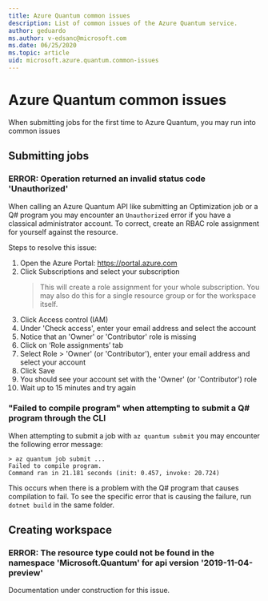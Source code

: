 ```yaml
---
title: Azure Quantum common issues
description: List of common issues of the Azure Quantum service.
author: geduardo
ms.author: v-edsanc@microsoft.com
ms.date: 06/25/2020
ms.topic: article
uid: microsoft.azure.quantum.common-issues
---
```

# Azure Quantum common issues

When submitting jobs for the first time to Azure Quantum, you may run into common issues

## Submitting jobs

### ERROR: Operation returned an invalid status code 'Unauthorized'
When calling an Azure Quantum API like submitting an Optimization job or a Q# program you may encounter an `Unauthorized` error if you have a classical administrator account. To correct, create an RBAC role assignment for yourself against the resource.

Steps to resolve this issue:

1. Open the Azure Portal: https://portal.azure.com
2. Click Subscriptions and select your subscription
    > This will create a role assignment for your whole subscription. You may also do this for a single resource group or for the workspace itself.
3. Click Access control (IAM)
4. Under 'Check access', enter your email address and select the account
5. Notice that an 'Owner' or 'Contributor' role is missing
6. Click on ‘Role assignments’ tab
7. Select Role > 'Owner' (or 'Contributor'), enter your email address and select your account
8. Click Save
9. You should see your account set with the 'Owner' (or 'Contributor') role
10. Wait up to 15 minutes and try again

### "Failed to compile program" when attempting to submit a Q# program through the CLI

When attempting to submit a job with `az quantum submit` you may encounter the following error message:
```
> az quantum job submit ...
Failed to compile program.
Command ran in 21.181 seconds (init: 0.457, invoke: 20.724)
```

This occurs when there is a problem with the Q# program that causes compilation to fail. To see the specific error that is causing the failure, run `dotnet build` in the same folder.

## Creating workspace

### ERROR: The resource type could not be found in the namespace 'Microsoft.Quantum' for api version '2019-11-04-preview'

Documentation under construction for this issue.
